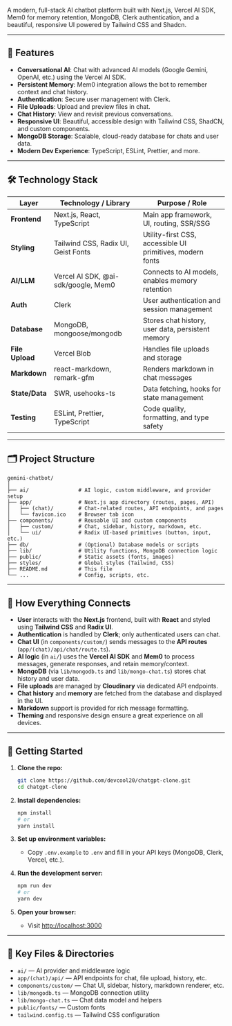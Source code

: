 A modern, full-stack AI chatbot platform built with Next.js, Vercel AI SDK, Mem0 for memory retention, MongoDB, Clerk authentication, and a beautiful, responsive UI powered by Tailwind CSS and Shadcn.

---

## 🚀 Features

- **Conversational AI**: Chat with advanced AI models (Google Gemini, OpenAI, etc.) using the Vercel AI SDK.
- **Persistent Memory**: Mem0 integration allows the bot to remember context and chat history.
- **Authentication**: Secure user management with Clerk.
- **File Uploads**: Upload and preview files in chat.
- **Chat History**: View and revisit previous conversations.
- **Responsive UI**: Beautiful, accessible design with Tailwind CSS, ShadCN, and custom components.
- **MongoDB Storage**: Scalable, cloud-ready database for chats and user data.
- **Modern Dev Experience**: TypeScript, ESLint, Prettier, and more.

---

## 🛠️ Technology Stack

| Layer         | Technology / Library                | Purpose / Role                                                                 |
|---------------|-------------------------------------|-------------------------------------------------------------------------------|
| **Frontend**  | Next.js, React, TypeScript          | Main app framework, UI, routing, SSR/SSG                                      |
| **Styling**   | Tailwind CSS, Radix UI, Geist Fonts | Utility-first CSS, accessible UI primitives, modern fonts                     |
| **AI/LLM**    | Vercel AI SDK, @ai-sdk/google, Mem0 | Connects to AI models, enables memory retention                               |
| **Auth**      | Clerk                              | User authentication and session management                                    |
| **Database**  | MongoDB, mongoose/mongodb           | Stores chat history, user data, persistent memory                             |
| **File Upload**| Vercel Blob                       | Handles file uploads and storage                                              |
| **Markdown**  | react-markdown, remark-gfm          | Renders markdown in chat messages                                             |
| **State/Data**| SWR, usehooks-ts                    | Data fetching, hooks for state management                                     |
| **Testing**   | ESLint, Prettier, TypeScript        | Code quality, formatting, and type safety                                     |

---

## 🗂️ Project Structure

```
gemini-chatbot/
│
├── ai/                # AI logic, custom middleware, and provider setup
├── app/               # Next.js app directory (routes, pages, API)
│   ├── (chat)/        # Chat-related routes, API endpoints, and pages
│   └── favicon.ico    # Browser tab icon
├── components/        # Reusable UI and custom components
│   ├── custom/        # Chat, sidebar, history, markdown, etc.
│   └── ui/            # Radix UI-based primitives (button, input, etc.)
├── db/                # (Optional) Database models or scripts
├── lib/               # Utility functions, MongoDB connection logic
├── public/            # Static assets (fonts, images)
├── styles/            # Global styles (Tailwind, CSS)
├── README.md          # This file
└── ...                # Config, scripts, etc.
```

---

## 🔗 How Everything Connects

- **User** interacts with the **Next.js** frontend, built with **React** and styled using **Tailwind CSS** and **Radix UI**.
- **Authentication** is handled by **Clerk**; only authenticated users can chat.
- **Chat UI** (in `components/custom/`) sends messages to the **API routes** (`app/(chat)/api/chat/route.ts`).
- **AI logic** (in `ai/`) uses the **Vercel AI SDK** and **Mem0** to process messages, generate responses, and retain memory/context.
- **MongoDB** (via `lib/mongodb.ts` and `lib/mongo-chat.ts`) stores chat history and user data.
- **File uploads** are managed by **Cloudinary** via dedicated API endpoints.
- **Chat history** and **memory** are fetched from the database and displayed in the UI.
- **Markdown** support is provided for rich message formatting.
- **Theming** and responsive design ensure a great experience on all devices.

---

## 🏁 Getting Started

1. **Clone the repo:**
   ```sh
   git clone https://github.com/devcool20/chatgpt-clone.git
   cd chatgpt-clone
   ```

2. **Install dependencies:**
   ```sh
   npm install
   # or
   yarn install
   ```

3. **Set up environment variables:**
   - Copy `.env.example` to `.env` and fill in your API keys (MongoDB, Clerk, Vercel, etc.).

4. **Run the development server:**
   ```sh
   npm run dev
   # or
   yarn dev
   ```

5. **Open your browser:**
   - Visit [http://localhost:3000](http://localhost:3000)

---

## 🧩 Key Files & Directories

- `ai/` — AI provider and middleware logic
- `app/(chat)/api/` — API endpoints for chat, file upload, history, etc.
- `components/custom/` — Chat UI, sidebar, history, markdown renderer, etc.
- `lib/mongodb.ts` — MongoDB connection utility
- `lib/mongo-chat.ts` — Chat data model and helpers
- `public/fonts/` — Custom fonts
- `tailwind.config.ts` — Tailwind CSS configuration

